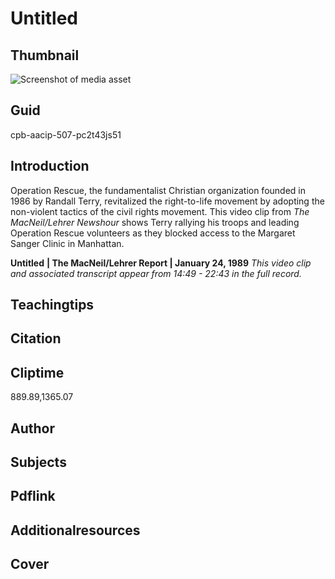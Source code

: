 # Untitled

## Thumbnail

![Screenshot of media asset](https://s3.amazonaws.com/americanarchive.org/thumbnail/cpb-aacip-507-pc2t43js51.jpg "Screenshot media asset")


## Guid
cpb-aacip-507-pc2t43js51

## Introduction

Operation Rescue, the fundamentalist Christian organization founded in 1986 by Randall Terry, revitalized the right-to-life movement by adopting the non-violent tactics of the civil rights movement. This video clip from _The MacNeil/Lehrer Newshour_ shows Terry rallying his troops and leading Operation Rescue volunteers as they blocked access to the Margaret Sanger Clinic in Manhattan.

<b>Untitled</b>
<b>| The MacNeil/Lehrer Report | January 24, 1989</b>
<i>This video clip and associated transcript appear from 14:49  - 22:43 in the full record.</i>

## Teachingtips

## Citation

## Cliptime

889.89,1365.07

## Author
## Subjects
## Pdflink
## Additionalresources
## Cover